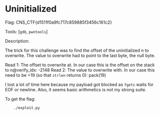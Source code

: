 # Uninitialized

Flag: CNS_CTF{d1511f0a9fc717c859885f3456c161c2}

Tools: [`gdb`, `pwntools`]

Description:

The trick for this challenge was to find the offset of the uninitialized n to overwrite.
The value to overwrite had to point to the last byte, the null byte.

Read 1: The offset to overwrite at.
In our case this is the offset on the stack to n@verify_idx: -2148
Read 2: The value to overwrite with.
In our case this need to be +19 (so that `strlen` returns 0): pack(19)

I lost a lot of time here because my payload got blocked as `fgets` waits for EOF or newline.
Also, it seems basic arithmetics is not my strong suite.


To get the flag:
```
	./exploit.py
```

